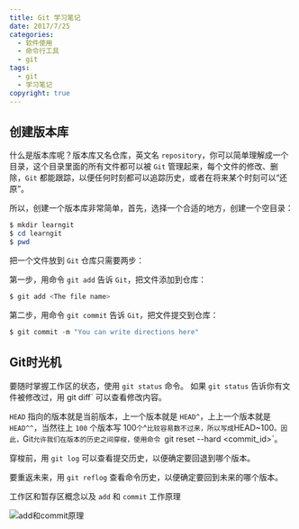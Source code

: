 ```yaml
---
title: Git 学习笔记
date: 2017/7/25
categories:
  - 软件使用
  - 命令行工具
  - git
tags:
  - git
  - 学习笔记
copyright: true
---
```


## 创建版本库

什么是版本库呢？版本库又名仓库，英文名 `repository`，你可以简单理解成一个目录，这个目录里面的所有文件都可以被 `Git` 管理起来，每个文件的修改、删除，`Git` 都能跟踪，以便任何时刻都可以追踪历史，或者在将来某个时刻可以“还原”。

所以，创建一个版本库非常简单，首先，选择一个合适的地方，创建一个空目录：

```powershell
$ mkdir learngit
$ cd learngit
$ pwd
```

把一个文件放到 `Git` 仓库只需要两步：

第一步，用命令 `git add` 告诉 `Git`，把文件添加到仓库：

```powershell
$ git add <The file name>
```

第二步，用命令 `git commit` 告诉 `Git`，把文件提交到仓库：

```powershell
$ git commit -m "You can write directions here"
```

## Git时光机

要随时掌握工作区的状态，使用 `git status` 命令。
如果 `git status` 告诉你有文件被修改过，用 git diff` 可以查看修改内容。

`HEAD` 指向的版本就是当前版本，上一个版本就是 `HEAD^`，上上一个版本就是 `HEAD^^`，当然往上 `100` 个版本写 100` 个 `^` 比较容易数不过来，所以写成 `HEAD~100`。因此，`Git`允许我们在版本的历史之间穿梭，使用命令 `git reset --hard <commit_id>`。

穿梭前，用 `git log` 可以查看提交历史，以便确定要回退到哪个版本。

要重返未来，用 `git reflog` 查看命令历史，以便确定要回到未来的哪个版本。

工作区和暂存区概念以及 `add` 和 `commit` 工作原理

![add和commit原理][1]

[1]: https://www.blanc.site/img/46.jpg